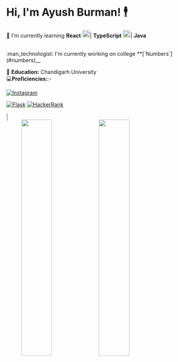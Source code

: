 Hi, I'm **Ayush Burman!** :business_suit_levitating:
================================================

:memo: I'm currently learning **React** <img src="https://upload.wikimedia.org/wikipedia/commons/a/a7/React-icon.svg" alt="React Logo" width="20">| **TypeScript** <img src="https://upload.wikimedia.org/wikipedia/commons/4/4c/Typescript_logo_2020.svg" alt="Typescript logo" width="20">| **Java** 

 <br>
:man_technologist: I'm currently working on college **[`Numbers`](#numbers)__
 
:school: **Education:** Chandigarh University<br>
:computer:**Proficiencies:**:-




[![Instagram](https://img.shields.io/badge/Instagram-%40ayushburman-orange?style=flat-square&logo=instagram)](https://www.instagram.com/ayushburman/)


[![Flask](https://img.shields.io/badge/Flask-%20-blue?style=flat-square&logo=flask)](https://replit.com/@AyushBurman1)
[![HackerRank](https://img.shields.io/badge/HackerRank-brightgreen?style=flat-square&logo=hackerrank)](https://www.hackerrank.com/ayushburman128?hr_r=1)

<a href="mailto:ayushburman128@gmail.com">
  <img img align="left" width = "7.3%" src="https://img.shields.io/badge/Gmail-D14836?style=for-the-badge&logo=gmail&logoColor=white" alt="Gmail">
</a>  <br>





<img align="left" width = "40%" src="https://github-readme-stats.vercel.app/api?username=AyushBurman&show_icons=true&theme=radical"/>
<img align="left" width = "40%" src="https://github-readme-stats.vercel.app/api/top-langs/?username=AyushBurman&layout=compact"/>



